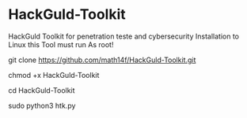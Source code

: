 # HackGuld-Toolkit
HackGuld Toolkit for penetration teste and cybersecurity
Installation to Linux
this Tool must run As root!

git clone https://github.com/math14f/HackGuld-Toolkit.git

chmod +x HackGuld-Toolkit

cd HackGuld-Toolkit

sudo python3 htk.py

